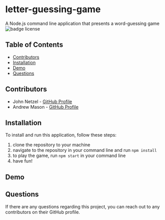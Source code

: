 # letter-guessing-game
A Node.js command line application that presents a word-guessing game
![badge license](https://img.shields.io/badge/License-MIT-blue)

## Table of Contents

* [Contributors](#contributors)
* [Installation](#installation)
* [Demo](#demo)
* [Questions](#questions)

## Contributors

* John Netzel - [GitHub Profile](https://github.com/CommieDog)
* Andrew Mason - [GitHub Profile](https://github.com/atmason90)

## Installation

To install and run this application, follow these steps:
1. clone the repository to your machine
2. navigate to the repository in your command line and run `npm install`
3. to play the game, run `npm start` in your command line
4. have fun!

## Demo



## Questions

If there are any questions regarding this project, you can reach out to any contributors on their GitHub profile. 

